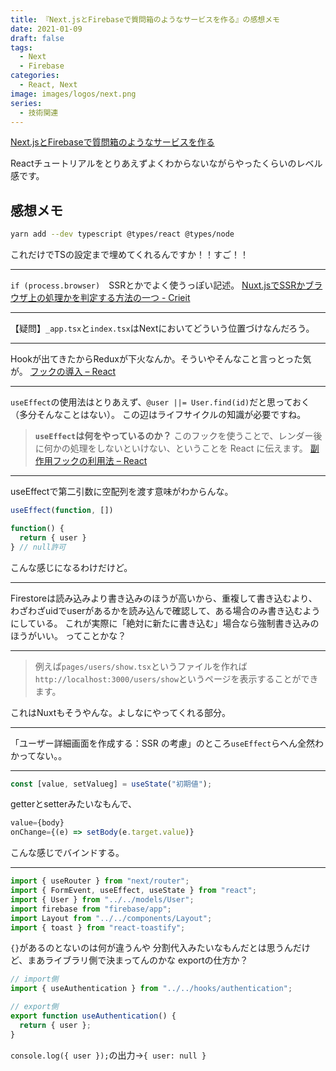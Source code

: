 ```yaml
---
title: 『Next.jsとFirebaseで質問箱のようなサービスを作る』の感想メモ
date: 2021-01-09
draft: false
tags:
  - Next
  - Firebase
categories:
  - React, Next
image: images/logos/next.png
series:
  - 技術関連
---
```


[Next\.jsとFirebaseで質問箱のようなサービスを作る](https://zenn.dev/dala/books/nextjs-firebase-service)

Reactチュートリアルをとりあえずよくわからないながらやったくらいのレベル感です。

## 感想メモ

```sh
yarn add --dev typescript @types/react @types/node
```

これだけでTSの設定まで埋めてくれるんですか！！すご！！

---

`if (process.browser)`　SSRとかでよく使うっぽい記述。
[Nuxt\.jsでSSRかブラウザ上の処理かを判定する方法の一つ \- Crieit](https://crieit.net/posts/Nuxt-js-SSR)

---

【疑問】`_app.tsx`と`index.tsx`はNextにおいてどういう位置づけなんだろう。

---

Hookが出てきたからReduxが下火なんか。そういやそんなこと言っとった気が。
[フックの導入 – React](https://ja.reactjs.org/docs/hooks-intro.html)

---

`useEffect`の使用法はとりあえず、`@user ||= User.find(id)`だと思っておく（多分そんなことはない）。
この辺はライフサイクルの知識が必要ですね。

> **`useEffect`は何をやっているのか？**
このフックを使うことで、レンダー後に何かの処理をしないといけない、ということを React に伝えます。
[副作用フックの利用法 – React](https://ja.reactjs.org/docs/hooks-effect.html)

---

useEffectで第二引数に空配列を渡す意味がわからんな。

```js
useEffect(function, [])

function() {
  return { user }
} // null許可
```

こんな感じになるわけだけど。

---

Firestoreは読み込みより書き込みのほうが高いから、重複して書き込むより、わざわざuidでuserがあるかを読み込んで確認して、ある場合のみ書き込むようにしている。
これが実際に「絶対に新たに書き込む」場合なら強制書き込みのほうがいい。
ってことかな？

---

> 例えば`pages/users/show.tsx`というファイルを作れば`http://localhost:3000/users/show`というページを表示することができます。

これはNuxtもそうやんな。よしなにやってくれる部分。

---

「ユーザー詳細画面を作成する：SSR の考慮」のところ`useEffect`らへん全然わかってない。。

---

```js
const [value, setValueg] = useState("初期値");
```

getterとsetterみたいなもんで、

```jsx
value={body}
onChange={(e) => setBody(e.target.value)}
```

こんな感じでバインドする。

---

```js
import { useRouter } from "next/router";
import { FormEvent, useEffect, useState } from "react";
import { User } from "../../models/User";
import firebase from "firebase/app";
import Layout from "../../components/Layout";
import { toast } from "react-toastify";
```

`{}`があるのとないのは何が違うんや
分割代入みたいなもんだとは思うんだけど、まあライブラリ側で決まってんのかな
exportの仕方か？

```js
// import側
import { useAuthentication } from "../../hooks/authentication";

// export側
export function useAuthentication() {
  return { user };
}
```

`console.log({ user });`の出力→`{ user: null }`
